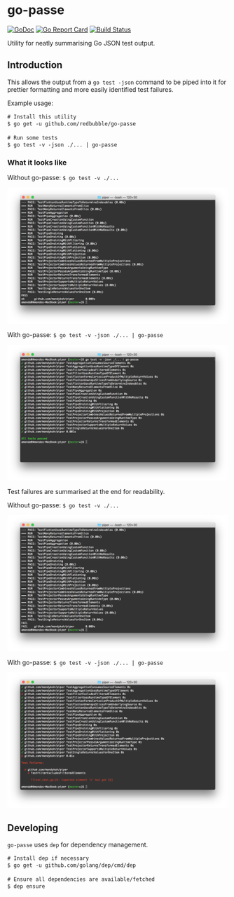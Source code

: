 # go-passe

[![GoDoc](https://godoc.org/github.com/redbubble/go-passe?status.svg)](https://godoc.org/github.com/redbubble/go-passe)
[![Go Report Card](https://goreportcard.com/badge/github.com/redbubble/go-passe)](https://goreportcard.com/report/github.com/redbubble/go-passe)
[![Build Status](https://travis-ci.org/redbubble/go-passe.svg?branch=master)](https://travis-ci.org/redbubble/go-passe)

Utility for neatly summarising Go JSON test output.

## Introduction

This allows the output from a `go test -json` command to be piped into it for
prettier formatting and more easily identified test failures.

Example usage:

```
# Install this utility
$ go get -u github.com/redbubble/go-passe

# Run some tests
$ go test -v -json ./... | go-passe
```

### What it looks like

Without go-passe: `$ go test -v ./...`

![Screenshot of tests passing without go-passe](screenshots/screenshot-pass-without.png)

With go-passe: `$ go test -v -json ./... | go-passe`

![Screenshot of tests passing with go-passe](screenshots/screenshot-pass-with.png)

Test failures are summarised at the end for readability.

Without go-passe: `$ go test -v ./...`

![Screenshot of tests failing without go-passe](screenshots/screenshot-fail-without.png)

With go-passe: `$ go test -v -json ./... | go-passe`

![Screenshot of tests failing with go-passe](screenshots/screenshot-fail-with.png)


## Developing

`go-passe` uses `dep` for dependency management.

```
# Install dep if necessary
$ go get -u github.com/golang/dep/cmd/dep

# Ensure all dependencies are available/fetched
$ dep ensure
```
